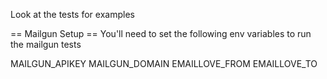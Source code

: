 Look at the tests for examples


== Mailgun Setup ==
You'll need to set the following env variables to run the mailgun tests

MAILGUN_APIKEY
MAILGUN_DOMAIN
EMAILLOVE_FROM
EMAILLOVE_TO
